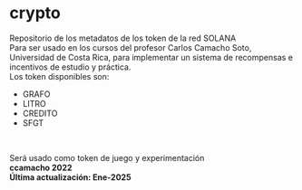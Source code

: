 # crypto
Repositorio de los metadatos de los token de la red SOLANA<br>
Para ser usado en los cursos del profesor Carlos Camacho Soto, Universidad de Costa Rica, para implementar un sistema de recompensas e incentivos de estudio y práctica.<br>
Los token disponibles son: <br>
* GRAFO
* LITRO
* CREDITO
* SFGT 
<br>

Será usado como token de juego y experimentación<b>
<br>
ccamacho 2022 <br>
Última actualización: Ene-2025<br>
